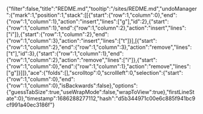 {"filter":false,"title":"REDME.md","tooltip":"/sites/REDME.md","undoManager":{"mark":1,"position":1,"stack":[[{"start":{"row":1,"column":0},"end":{"row":1,"column":1},"action":"insert","lines":["g"],"id":2},{"start":{"row":1,"column":1},"end":{"row":1,"column":2},"action":"insert","lines":["i"]},{"start":{"row":1,"column":2},"end":{"row":1,"column":3},"action":"insert","lines":["t"]}],[{"start":{"row":1,"column":2},"end":{"row":1,"column":3},"action":"remove","lines":["t"],"id":3},{"start":{"row":1,"column":1},"end":{"row":1,"column":2},"action":"remove","lines":["i"]},{"start":{"row":1,"column":0},"end":{"row":1,"column":1},"action":"remove","lines":["g"]}]]},"ace":{"folds":[],"scrolltop":0,"scrollleft":0,"selection":{"start":{"row":1,"column":0},"end":{"row":1,"column":0},"isBackwards":false},"options":{"guessTabSize":true,"useWrapMode":false,"wrapToView":true},"firstLineState":0},"timestamp":1686288277112,"hash":"d5b344971c00e6c885f941bc9cf991a40ec3186f"}